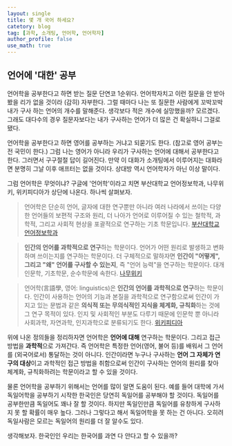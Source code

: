 ```yaml
---
layout: single
title: 몇 개 국어 하세요?
catetory: blog
tag: [과학, 소개팅, 언어학, 언어학자]
author_profile: false
use_math: true
---
```



## 언어에 '대한' 공부

언어학을 공부한다고 하면 받는 질문 단연코 1순위다. 언어학자치고 이런 질문을 안 받아 봤을 리가 없을 것이라 (감히) 자부한다.
그럴 때마다 나는 또 질문한 사람에게 꼬박꼬박 내가 구사 하는 언어의 개수를 말해준다.
생각보다 적은 개수에 실망했을까? 모르겠다.
그래도 대다수의 경우 질문자보다는 내가 구사하는 언어가 더 많은 건 확실하니 그걸로 됐다.

언어학을 공부한다고 하면 영어를 공부하는 거냐고 되묻기도 한다. (참고로 영어 공부는 전 국민이 한다.)
그럼 나는 영어가 아니라 우리가 구사하는 언어에 대해서 공부한다고 한다. 그러면서 구구절절 답이 길어진다.
만약 이 대화가 소개팅에서 이루어지는 대화라면 분명히 그날 이후 애프터는 없을 것이다. 상대방 역시 언어학자가 아닌 이상 말이다.

그럼 언어학은 무엇이냐? 구글에 '언어학'이라고 치면 부산대학교 언어정보학과, 나무위키, 위키피디아가 상단에 나온다. 하나씩 살펴보자.

>언어학은 단순히 언어, 글자에 대한 연구뿐만 아니라 여러 나라에서 쓰이는 다양한 언어들의 보편적 구조와 원리, 더 나아가 언어로 이루어질 수 있는 철학적, 과학적, 그리고 사회적 현상을 포괄적으로 연구하는 기초 학문입니다. 
[부산대학교 언어정보학과](https://linguistics.pusan.ac.kr/linguistics/64805/subview.do#:~:text=%EC%96%B8%EC%96%B4%ED%95%99%EC%9D%80%20%EB%8B%A8%EC%88%9C%ED%9E%88%20%EC%96%B8%EC%96%B4%2C%20%EA%B8%80%EC%9E%90,%EC%97%B0%EA%B5%AC%ED%95%98%EB%8A%94%20%EA%B8%B0%EC%B4%88%20%ED%95%99%EB%AC%B8%EC%9E%85%EB%8B%88%EB%8B%A4.)


>**인간의 언어를 과학적으로 연구**하는 학문이다. 언어가 어떤 원리로 발생하고 변화하며 쓰이는지를 연구하는 학문이다. 더 구체적으로 말하자면 **인간이 "어떻게", 그리고 "왜" 언어를 구사할 수 있는지**, 즉 "언어 능력"을 연구하는 학문이다. 대개 인문학, 기초학문, 순수학문에 속한다.
[나무위키](https://namu.wiki/w/%EC%96%B8%EC%96%B4%ED%95%99)


>언어학(言語學, 영어: linguistics)은 **인간의 언어를 과학적으로 연구**하는 학문이다. 인간이 사용하는 언어의 기능과 본질을 과학적으로 연구함으로써 인간이 가지고 있는 문법과 같은 **의식적 또는 무의식적인 지식을 체계화, 규칙화**하는 것에 그 연구 목적이 있다. 인지 및 사회적인 부분도 다루기 때문에 인문학 뿐 아니라 사회과학, 자연과학, 인지과학으로 분류되기도 한다.
[위키피디아](https://ko.wikipedia.org/wiki/%EC%96%B8%EC%96%B4%ED%95%99)

위에 나온 정의들을 정리하자면 언어학은 **언어에 대해** 연구하는 학문이다. 그리고 접근 방법을 **과학적**으로 가져간다. 즉 언어학은 특정한 언어(영어, 불어 등)를 배워서 그 언어를 (외국어로서) 통달하는 것이 아니다. 인간이라면 누구나 구사하는 **언어 그 자체가 연구의 대상**이고 과학적인 접근 방법을 취함으로써 인간이 구사하는 언어의 원리를 찾아 체계화, 규칙화하려는 학문이라고 할 수 있을 것이다.

물론 언어학을 공부하기 위해서는 언어를 많이 알면 도움이 된다. 예를 들어 대학에 가서 독일어학을 공부하기 시작한 한국인은 당연히 독일어를 공부해야 할 것이다. 독일어를 공부한만큼 독일어도 꽤나 잘 할 것이다. 하지만 독일인만큼 독일어를 유창하게 구사하지 못 할 확률이 매우 높다. 그러나 그렇다고 해서 독일어학을 못 하는 건 아니다. 오히려 독일사람은 모르는 독일어의 원리를 더 잘 알수도 있다.

생각해보자.
한국인인 우리는 한국어를 과연 다 안다고 할 수 있을까?
